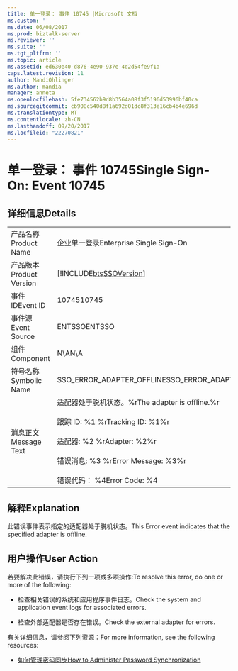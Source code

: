 ```yaml
---
title: 单一登录： 事件 10745 |Microsoft 文档
ms.custom: ''
ms.date: 06/08/2017
ms.prod: biztalk-server
ms.reviewer: ''
ms.suite: ''
ms.tgt_pltfrm: ''
ms.topic: article
ms.assetid: ed630e40-d876-4e90-937e-4d2d54fe9f1a
caps.latest.revision: 11
author: MandiOhlinger
ms.author: mandia
manager: anneta
ms.openlocfilehash: 5fe734562b9d8b3564a08f3f5196d53996bf40ca
ms.sourcegitcommit: cb908c540d8f1a692d01dc8f313e16cb4b4e696d
ms.translationtype: MT
ms.contentlocale: zh-CN
ms.lasthandoff: 09/20/2017
ms.locfileid: "22270821"
---
```

# <a name="single-sign-on-event-10745"></a><span data-ttu-id="2f6a9-102">单一登录： 事件 10745</span><span class="sxs-lookup"><span data-stu-id="2f6a9-102">Single Sign-On: Event 10745</span></span>
## <a name="details"></a><span data-ttu-id="2f6a9-103">详细信息</span><span class="sxs-lookup"><span data-stu-id="2f6a9-103">Details</span></span>  
  
|||  
|-|-|  
|<span data-ttu-id="2f6a9-104">产品名称</span><span class="sxs-lookup"><span data-stu-id="2f6a9-104">Product Name</span></span>|<span data-ttu-id="2f6a9-105">企业单一登录</span><span class="sxs-lookup"><span data-stu-id="2f6a9-105">Enterprise Single Sign-On</span></span>|  
|<span data-ttu-id="2f6a9-106">产品版本</span><span class="sxs-lookup"><span data-stu-id="2f6a9-106">Product Version</span></span>|[!INCLUDE[btsSSOVersion](../includes/btsssoversion-md.md)]|  
|<span data-ttu-id="2f6a9-107">事件 ID</span><span class="sxs-lookup"><span data-stu-id="2f6a9-107">Event ID</span></span>|<span data-ttu-id="2f6a9-108">10745</span><span class="sxs-lookup"><span data-stu-id="2f6a9-108">10745</span></span>|  
|<span data-ttu-id="2f6a9-109">事件源</span><span class="sxs-lookup"><span data-stu-id="2f6a9-109">Event Source</span></span>|<span data-ttu-id="2f6a9-110">ENTSSO</span><span class="sxs-lookup"><span data-stu-id="2f6a9-110">ENTSSO</span></span>|  
|<span data-ttu-id="2f6a9-111">组件</span><span class="sxs-lookup"><span data-stu-id="2f6a9-111">Component</span></span>|<span data-ttu-id="2f6a9-112">N\A</span><span class="sxs-lookup"><span data-stu-id="2f6a9-112">N\A</span></span>|  
|<span data-ttu-id="2f6a9-113">符号名称</span><span class="sxs-lookup"><span data-stu-id="2f6a9-113">Symbolic Name</span></span>|<span data-ttu-id="2f6a9-114">SSO_ERROR_ADAPTER_OFFLINE</span><span class="sxs-lookup"><span data-stu-id="2f6a9-114">SSO_ERROR_ADAPTER_OFFLINE</span></span>|  
|<span data-ttu-id="2f6a9-115">消息正文</span><span class="sxs-lookup"><span data-stu-id="2f6a9-115">Message Text</span></span>|<span data-ttu-id="2f6a9-116">适配器处于脱机状态。%r</span><span class="sxs-lookup"><span data-stu-id="2f6a9-116">The adapter is offline.%r</span></span><br /><br /> <span data-ttu-id="2f6a9-117">跟踪 ID: %1 %r</span><span class="sxs-lookup"><span data-stu-id="2f6a9-117">Tracking ID: %1%r</span></span><br /><br /> <span data-ttu-id="2f6a9-118">适配器: %2 %r</span><span class="sxs-lookup"><span data-stu-id="2f6a9-118">Adapter: %2%r</span></span><br /><br /> <span data-ttu-id="2f6a9-119">错误消息: %3 %r</span><span class="sxs-lookup"><span data-stu-id="2f6a9-119">Error Message: %3%r</span></span><br /><br /> <span data-ttu-id="2f6a9-120">错误代码： %4</span><span class="sxs-lookup"><span data-stu-id="2f6a9-120">Error Code: %4</span></span>|  
  
## <a name="explanation"></a><span data-ttu-id="2f6a9-121">解释</span><span class="sxs-lookup"><span data-stu-id="2f6a9-121">Explanation</span></span>  
 <span data-ttu-id="2f6a9-122">此错误事件表示指定的适配器处于脱机状态。</span><span class="sxs-lookup"><span data-stu-id="2f6a9-122">This Error event indicates that the specified adapter is offline.</span></span>  
  
## <a name="user-action"></a><span data-ttu-id="2f6a9-123">用户操作</span><span class="sxs-lookup"><span data-stu-id="2f6a9-123">User Action</span></span>  
 <span data-ttu-id="2f6a9-124">若要解决此错误，请执行下列一项或多项操作:</span><span class="sxs-lookup"><span data-stu-id="2f6a9-124">To resolve this error, do one or more of the following:</span></span>  
  
-   <span data-ttu-id="2f6a9-125">检查相关错误的系统和应用程序事件日志。</span><span class="sxs-lookup"><span data-stu-id="2f6a9-125">Check the system and application event logs for associated errors.</span></span>  
  
-   <span data-ttu-id="2f6a9-126">检查外部适配器是否存在错误。</span><span class="sxs-lookup"><span data-stu-id="2f6a9-126">Check the external adapter for errors.</span></span>  
  
 <span data-ttu-id="2f6a9-127">有关详细信息，请参阅下列资源：</span><span class="sxs-lookup"><span data-stu-id="2f6a9-127">For more information, see the following resources:</span></span>  
  
-   [<span data-ttu-id="2f6a9-128">如何管理密码同步</span><span class="sxs-lookup"><span data-stu-id="2f6a9-128">How to Administer Password Synchronization</span></span>](../core/how-to-administer-password-synchronization.md)